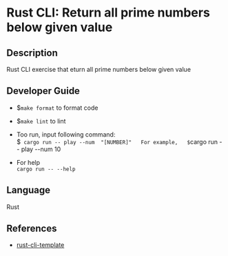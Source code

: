 # Rust CLI: Return all prime numbers below given value
## Description
Rust CLI exercise that eturn all prime numbers below given value

## Developer Guide
 * $`make format` to format code  
 * $`make lint` to lint  

* Too run, input following command:  
$` cargo run -- play --num  "[NUMBER]"  
For example,  
$`cargo run -- play --num 10
* For help  
`cargo run -- --help`

## Language
Rust

## References

* [rust-cli-template](https://github.com/kbknapp/rust-cli-template)
